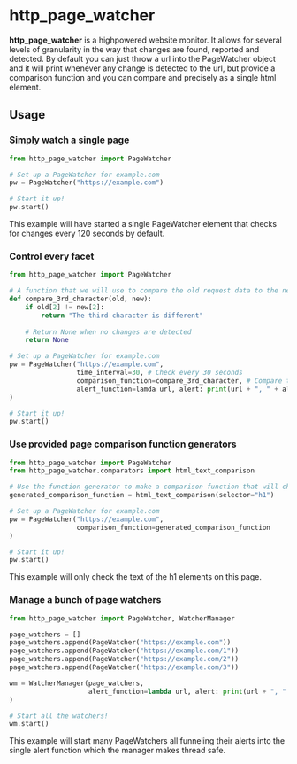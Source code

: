 # http\_page\_watcher
**http\_page\_watcher** is a highpowered website monitor. It allows for several levels of granularity in the way that changes are found, reported and detected. By default you can just throw a url into the PageWatcher object and it will print whenever any change is detected to the url, but provide a comparison function and you can compare and precisely as a single html element.

## Usage

### Simply watch a single page

``` python
from http_page_watcher import PageWatcher

# Set up a PageWatcher for example.com
pw = PageWatcher("https://example.com")

# Start it up!
pw.start()
```

This example will have started a single PageWatcher element that checks for changes every 120 seconds by default.

### Control every facet

``` python
from http_page_watcher import PageWatcher

# A function that we will use to compare the old request data to the new request data
def compare_3rd_character(old, new):
    if old[2] != new[2]:
        return "The third character is different"
	
    # Return None when no changes are detected
    return None

# Set up a PageWatcher for example.com
pw = PageWatcher("https://example.com",
                 time_interval=30, # Check every 30 seconds
                 comparison_function=compare_3rd_character, # Compare the third character of this page
                 alert_function=lamda url, alert: print(url + ", " + alert) # Use the stdout to for alerts
)

# Start it up!
pw.start()
```

### Use provided page comparison function generators

``` python
from http_page_watcher import PageWatcher
from http_page_watcher.comparators import html_text_comparison

# Use the function generator to make a comparison function that will check the h1 tag's text
generated_comparison_function = html_text_comparison(selector="h1")

# Set up a PageWatcher for example.com
pw = PageWatcher("https://example.com",
                 comparison_function=generated_comparison_function
)

# Start it up!
pw.start()
```

This example will only check the text of the h1 elements on this page.

### Manage a bunch of page watchers

``` python
from http_page_watcher import PageWatcher, WatcherManager

page_watchers = []
page_watchers.append(PageWatcher("https://example.com"))
page_watchers.append(PageWatcher("https://example.com/1"))
page_watchers.append(PageWatcher("https://example.com/2"))
page_watchers.append(PageWatcher("https://example.com/3"))

wm = WatcherManager(page_watchers, 
                    alert_function=lambda url, alert: print(url + ", " + alert)
)

# Start all the watchers!
wm.start()
```

This example will start many PageWatchers all funneling their alerts into the single alert function which the manager makes thread safe.
